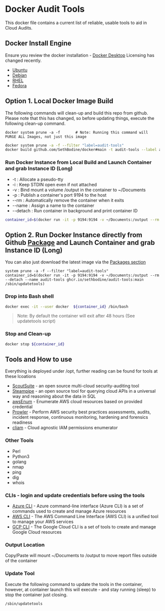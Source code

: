 # Docker Audit Tools
This docker file contains a current list of reliable, usable tools to aid in Cloud Audits.
## Docker Install Engine
Ensure you review the docker installation - [Docker Desktop](https://docs.docker.com/desktop/install/windows-install/) Licensing has changed recently.
- [Ubuntu](https://docs.docker.com/engine/install/ubuntu/#install-using-the-repository)
- [Debian](https://docs.docker.com/engine/install/debian/#install-using-the-repository)
- [RHEL](https://docs.docker.com/engine/install/rhel/#install-using-the-repository)
- [Fedora](https://docs.docker.com/engine/install/fedora/#install-using-the-repository)

## Option 1. Local Docker Image Build 
The following commands will clean-up and build this repo from github. Please note that this has changed, so before updating things, execute the following clean-up command.
```
docker system prune -a -f	    # Note: Running this command will PURGE ALL Images, not just this image
```
```bash
docker system prune -a -f --filter "label=audit-tools"
docker build github.com/SethBodine/docker#main -t audit-tools --label audit-tools
```
### Run Docker Instance from Local Build and Launch Container and grab Instance ID (Long)
* -t       : Allocate a pseudo-tty
* -i       : Keep STDIN open even if not attached
* -v       : Bind mount a volume /output in the container to ~/Documents
* -p       : Publish a container's port 9194 to the host
* --rm     : Automatically remove the container when it exits
* --name   : Assign a name to the container
* --detach : Run container in background and print container ID
```bash
container_id=$(docker run -it -p 9194:9194 -v ~/Documents:/output --rm --detach --name audit-tools audit-tools /sbin/updatetools)
```
## Option 2. Run Docker Instance directly from Github [Package](https://github.com/SethBodine/docker/pkgs/container/audit-tools) and Launch Container and grab Instance ID (Long)
You can also just download the latest image via the [Packages section](https://github.com/SethBodine/docker/pkgs/container/audit-tools)
```
system prune -a -f --filter "label=audit-tools"
container_id=$(docker run -it -p 9194:9194 -v ~/Documents:/output --rm --detach --name audit-tools ghcr.io/sethbodine/audit-tools:main /sbin/updatetools)
```
### Drop into Bash shell
```bash
docker exec -it --user docker  ${container_id} /bin/bash
```
> Note: By default the container will exit after 48 hours (See updatetools script)
### Stop and Clean-up
```bash
docker stop ${container_id}
```
## Tools and How to use
Everything is deployed under /opt, further reading can be found for tools at these lcoations
* [ScoutSuite](https://github.com/nccgroup/ScoutSuite/) -  an open source multi-cloud security-auditing tool
* [Steampipe](https://steampipe.io/) - an open source tool for querying cloud APIs in a universal way and reasoning about the data in SQL
* [awsEnum](https://github.com/bassammaged/awsEnum) - Enumerate AWS cloud resources based on provided credential 
* [Prowler](https://github.com/prowler-cloud/prowler) - Perform AWS security best practices assessments, audits, incident response, continuous monitoring, hardening and forensics readiness
* [cliam](https://github.com/securisec/cliam) - Cloud agnostic IAM permissions enumerator 
### Other Tools
- Perl
- Python3
- golang
- nmap
- ping
- dig
- whois
### CLIs - login and update credentials before using the tools
* [Azure CLI](https://docs.microsoft.com/en-us/cli/azure/) - Azure command-line interface (Azure CLI) is a set of commands used to create and manage Azure resources
* [AWS CLI](https://aws.amazon.com/cli/) - The AWS Command Line Interface (AWS CLI) is a unified tool to manage your AWS services
* [GCP CLI](https://cloud.google.com/sdk/gcloud/) - The Google Cloud CLI is a set of tools to create and manage Google Cloud resources
### Output Location
Copy/Paste will mount ~/Documents to /output to move report files outside of the container
### Update Tool
Execute the following command to update the tools in the container, however, at container launch this will execute - and stay running (sleep) to stop the container just closing.
```bash
/sbin/updatetools
```

